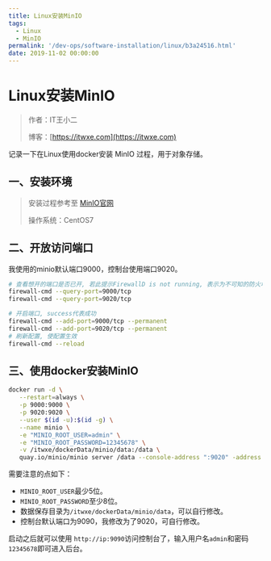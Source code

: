 ```yaml
---
title: Linux安装MinIO
tags:
  - Linux
  - MinIO
permalink: '/dev-ops/software-installation/linux/b3a24516.html'
date: 2019-11-02 00:00:00
---
```


# Linux安装MinIO

> 作者：IT王小二
>
> 博客：[https://itwxe.com](https://itwxe.com)

记录一下在Linux使用docker安装 MinIO 过程，用于对象存储。

## 一、安装环境

> 安装过程参考至 [MinIO官网](https://docs.min.io/cn/minio-quickstart-guide.html)
>
> 操作系统：CentOS7

## 二、开放访问端口

我使用的minio默认端口9000，控制台使用端口9020。

```bash
# 查看想开的端口是否已开, 若此提示FirewallD is not running, 表示为不可知的防火墙 需要查看状态并开启防火墙, 如果是云服务器还需要去控制台配置安全组访问
firewall-cmd --query-port=9000/tcp
firewall-cmd --query-port=9020/tcp

# 开启端口, success代表成功
firewall-cmd --add-port=9000/tcp --permanent
firewall-cmd --add-port=9020/tcp --permanent
# 刷新配置, 使配置生效
firewall-cmd --reload
```

## 三、使用docker安装MinIO

```bash
docker run -d \
   --restart=always \
   -p 9000:9000 \
   -p 9020:9020 \
   --user $(id -u):$(id -g) \
   --name minio \
   -e "MINIO_ROOT_USER=admin" \
   -e "MINIO_ROOT_PASSWORD=12345678" \
   -v /itwxe/dockerData/minio/data:/data \
   quay.io/minio/minio server /data --console-address ":9020" -address ":9000"
```

需要注意的点如下：

- `MINIO_ROOT_USER`最少5位。
- `MINIO_ROOT_PASSWORD`至少8位。
- 数据保存目录为`/itwxe/dockerData/minio/data`，可以自行修改。
- 控制台默认端口为9090，我修改为了9020，可自行修改。

启动之后就可以使用 `http://ip:9090`访问控制台了，输入用户名`admin`和密码`12345678`即可进入后台。
